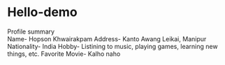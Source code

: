 # Hello-demo
Profile summary
<br>
Name- Hopson Khwairakpam
Address- Kanto Awang Leikai, Manipur
Nationality- India
Hobby- Listining to music, playing games, learning new things, etc.
Favorite Movie- Kalho naho


